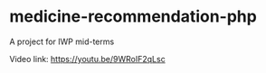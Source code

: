 # medicine-recommendation-php
A project for IWP mid-terms

Video link:
https://youtu.be/9WRoIF2qLsc
